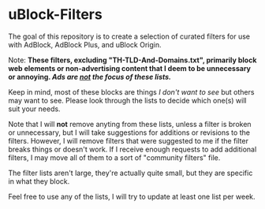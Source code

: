 # uBlock-Filters
The goal of this repository is to create a selection of curated filters for use with AdBlock, AdBlock Plus, and uBlock Origin.

Note: <strong>These filters, excluding "TH-TLD-And-Domains.txt", primarily block web elements or non-advertising content that I deem to be unnecessary or annoying. <em>Ads are <u>not</u> the focus of these lists.</em></strong>

Keep in mind, most of these blocks are things <em>I don't want to see</em> but others may want to see. Please look through the lists to decide which one(s) will suit your needs.

Note that I will <strong>not</strong> remove anyting from these lists, unless a filter is broken or unnecessary, but I will take suggestions for additions or revisions to the filters. However, I will remove filters that were suggested to me if the filter breaks things or doesn't work. If I receive enough requests to add additional filters, I may move all of them to a sort of "community filters" file.

The filter lists aren't large, they're actually quite small, but they are specific in what they block.

Feel free to use any of the lists, I will try to update at least one list per week.
